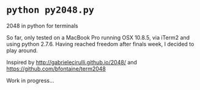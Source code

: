 # `python py2048.py`

2048 in python for terminals


So far, only tested on a MacBook Pro running OSX 10.8.5, via iTerm2 and using python 2.7.6.
Having reached freedom after finals week, I decided to play around.

Inspired by http://gabrielecirulli.github.io/2048/ and https://github.com/bfontaine/term2048

Work in progress...
